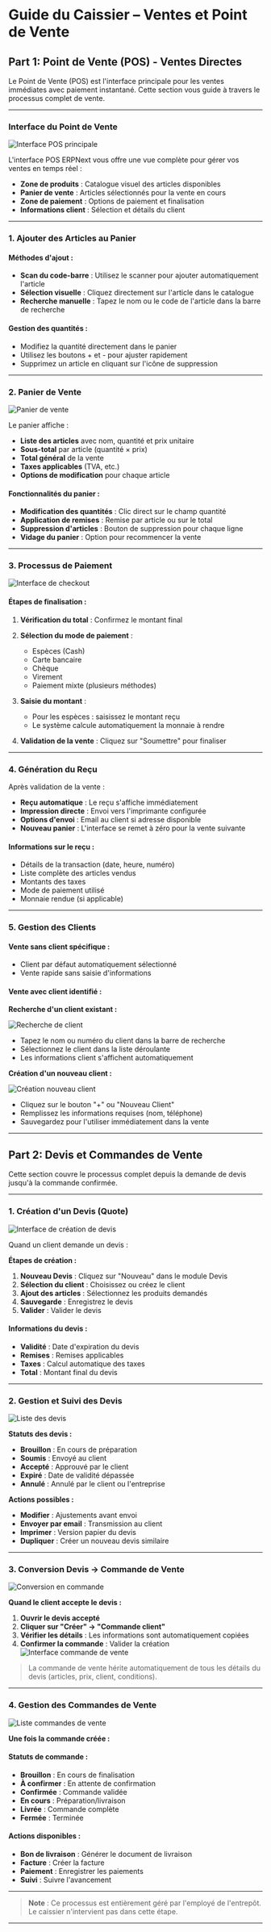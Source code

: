 # Guide du Caissier – Ventes et Point de Vente

## Part 1: Point de Vente (POS) - Ventes Directes

Le Point de Vente (POS) est l'interface principale pour les ventes immédiates avec paiement instantané. Cette section vous guide à travers le processus complet de vente.

---

### Interface du Point de Vente

![Interface POS principale](../images/pos-interface.png)

L'interface POS ERPNext vous offre une vue complète pour gérer vos ventes en temps réel :

- **Zone de produits** : Catalogue visuel des articles disponibles
- **Panier de vente** : Articles sélectionnés pour la vente en cours
- **Zone de paiement** : Options de paiement et finalisation
- **Informations client** : Sélection et détails du client

---

### 1. Ajouter des Articles au Panier

#### Méthodes d'ajout :

- **Scan du code-barre** : Utilisez le scanner pour ajouter automatiquement l'article
- **Sélection visuelle** : Cliquez directement sur l'article dans le catalogue
- **Recherche manuelle** : Tapez le nom ou le code de l'article dans la barre de recherche

#### Gestion des quantités :

- Modifiez la quantité directement dans le panier
- Utilisez les boutons + et - pour ajuster rapidement
- Supprimez un article en cliquant sur l'icône de suppression

---

### 2. Panier de Vente

![Panier de vente](../images/pos-cart.png)

Le panier affiche :

- **Liste des articles** avec nom, quantité et prix unitaire
- **Sous-total** par article (quantité × prix)
- **Total général** de la vente
- **Taxes applicables** (TVA, etc.)
- **Options de modification** pour chaque article

#### Fonctionnalités du panier :

- **Modification des quantités** : Clic direct sur le champ quantité
- **Application de remises** : Remise par article ou sur le total
- **Suppression d'articles** : Bouton de suppression pour chaque ligne
- **Vidage du panier** : Option pour recommencer la vente

---

### 3. Processus de Paiement

![Interface de checkout](../images/pos-checkout.png)

#### Étapes de finalisation :

1. **Vérification du total** : Confirmez le montant final

2. **Sélection du mode de paiement** :
   - Espèces (Cash)
   - Carte bancaire
   - Chèque
   - Virement
   - Paiement mixte (plusieurs méthodes)

3. **Saisie du montant** : 
   - Pour les espèces : saisissez le montant reçu
   - Le système calcule automatiquement la monnaie à rendre

4. **Validation de la vente** : Cliquez sur "Soumettre" pour finaliser

---

### 4. Génération du Reçu

Après validation de la vente :

- **Reçu automatique** : Le reçu s'affiche immédiatement
- **Impression directe** : Envoi vers l'imprimante configurée
- **Options d'envoi** : Email au client si adresse disponible
- **Nouveau panier** : L'interface se remet à zéro pour la vente suivante

#### Informations sur le reçu :

- Détails de la transaction (date, heure, numéro)
- Liste complète des articles vendus
- Montants des taxes
- Mode de paiement utilisé
- Monnaie rendue (si applicable)

---

### 5. Gestion des Clients

#### Vente sans client spécifique :

- Client par défaut automatiquement sélectionné
- Vente rapide sans saisie d'informations

#### Vente avec client identifié :

**Recherche d'un client existant :**

![Recherche de client](../images/pos-customer-search.png)

- Tapez le nom ou numéro du client dans la barre de recherche
- Sélectionnez le client dans la liste déroulante
- Les informations client s'affichent automatiquement

**Création d'un nouveau client :**

![Création nouveau client](../images/pos-new-customer.png)

- Cliquez sur le bouton "+" ou "Nouveau Client"
- Remplissez les informations requises (nom, téléphone)
- Sauvegardez pour l'utiliser immédiatement dans la vente

---

## Part 2: Devis et Commandes de Vente

Cette section couvre le processus complet depuis la demande de devis jusqu'à la commande confirmée.

---

### 1. Création d'un Devis (Quote)

![Interface de création de devis](../images/quote-creation.png)

Quand un client demande un devis :

**Étapes de création :**

1. **Nouveau Devis** : Cliquez sur "Nouveau" dans le module Devis
2. **Sélection du client** : Choisissez ou créez le client
3. **Ajout des articles** : Sélectionnez les produits demandés
4. **Sauvegarde** : Enregistrez le devis
5. **Valider** : Valider le devis

#### Informations du devis :

- **Validité** : Date d'expiration du devis
- **Remises** : Remises applicables
- **Taxes** : Calcul automatique des taxes
- **Total** : Montant final du devis

---

### 2. Gestion et Suivi des Devis

![Liste des devis](../images/quote-list.png)

**Statuts des devis :**

- **Brouillon** : En cours de préparation
- **Soumis** : Envoyé au client
- **Accepté** : Approuvé par le client
- **Expiré** : Date de validité dépassée
- **Annulé** : Annulé par le client ou l'entreprise

**Actions possibles :**

- **Modifier** : Ajustements avant envoi
- **Envoyer par email** : Transmission au client
- **Imprimer** : Version papier du devis
- **Dupliquer** : Créer un nouveau devis similaire

---

### 3. Conversion Devis → Commande de Vente

![Conversion en commande](../images/quote-to-order.png)

**Quand le client accepte le devis :**

1. **Ouvrir le devis accepté**
2. **Cliquer sur "Créer" → "Commande client"**
3. **Vérifier les détails** : Les informations sont automatiquement copiées
4. **Confirmer la commande** : Valider la création
![Interface commande de vente](../images/sales-order.png)
> La commande de vente hérite automatiquement de tous les détails du devis (articles, prix, client, conditions).

---

### 4. Gestion des Commandes de Vente

![Liste commandes de vente](../images/sales-order-list.png)

**Une fois la commande créée :**

#### Statuts de commande :

- **Brouillon** : En cours de finalisation
- **À confirmer** : En attente de confirmation
- **Confirmée** : Commande validée
- **En cours** : Préparation/livraison
- **Livrée** : Commande complète
- **Fermée** : Terminée

#### Actions disponibles :

- **Bon de livraison** : Générer le document de livraison
- **Facture** : Créer la facture
- **Paiement** : Enregistrer les paiements
- **Suivi** : Suivre l'avancement

---


> **Note** : Ce processus est entièrement géré par l'employé de l'entrepôt. Le caissier n'intervient pas dans cette étape.

---

